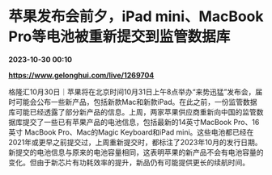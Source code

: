 # 苹果发布会前夕，iPad mini、MacBook Pro等电池被重新提交到监管数据库

**2023-10-30 00:10**

**https://www.gelonghui.com/live/1269704**

格隆汇10月30日｜苹果将在北京时间10月31日上午8点举办“来势迅猛”发布会，届时可能会公布一些新产品，包括新款Mac和新款iPad。在此之前，一份监管数据库可能已经透露了部分新产品的信息。上周，两家苹果供应商重新向中国的监管数据库提交了一些已有苹果产品的电池信息，包括最新的14英寸MacBook Pro、16英寸 MacBook Pro、Mac的Magic Keyboard和iPad mini。这些电池都已经在2021年或更早之前提交过，上周重新提交时，都标注了2023年10月的发行日期。新提交的电池信息与原来的电池容量相同，这表明苹果的新产品不会有电池容量的变化。但由于新芯片有功耗效率的提升，新品仍有可能提供更长的续航时间。
